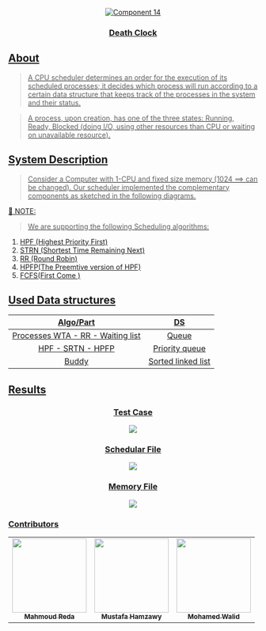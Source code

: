 <div align="center">
<a href="https://github.com/MahmoudRedaSayed/Death-Clock" rel="noopener">
  
  ![Component 14](https://github.com/MahmoudRedaSayed/Death-Clock/blob/main/Pics/Clock.jfif)

</div>

<h3 align="center">Death  Clock</h3>

<!-- <div align="center">
  
  [![GitHub contributors](https://img.shields.io/github/contributors/MahmoudRedaSayed/Death-Clock)](https://github.com/MahmoudRedaSayed/Death-Clock/contributors)
  [![GitHub issues](https://img.shields.io/github/issues/MahmoudRedaSayed/Death-Clock)](https://github.com/MahmoudRedaSayed/Death-Clock/issues)
  [![GitHub forks](https://img.shields.io/github/forks/MahmoudRedaSayed/Death-Clock)](https://github.com/MahmoudRedaSayed/Death-Clock/network)
  [![GitHub stars](https://img.shields.io/github/stars/MahmoudRedaSayed/Death-Clock)](https://github.com/MahmoudRedaSayed/Death-Clock/stargazers)
  [![GitHub license](https://img.shields.io/github/license/MahmoudRedaSayed/Death-Clock)](https://github.com/MahmoudRedaSayed/Death-Clock/blob/master/LICENSE)
  <img src="https://img.shields.io/github/languages/count/MahmoudRedaSayed/Death-Clock" />
  <img src="https://img.shields.io/github/languages/top/MahmoudRedaSayed/Death-Clock" />
  <img src="https://img.shields.io/github/languages/MahmoudRedaSayed/Death-Clock" />
  <img src="https://img.shields.io/github/issues-pr-raw/MahmoudRedaSayed/Death-Clock />

</div> -->

## About
> A CPU scheduler determines an order for the execution of its scheduled processes; it
> decides which process will run according to a certain data structure that keeps track
> of the processes in the system and their status.

> A process, upon creation, has one of the three states: Running, Ready, Blocked (doing
> I/O, using other resources than CPU or waiting on unavailable resource).

## System Description

> Consider a Computer with 1-CPU and fixed size memory (1024 ==> can be changed).
> Our scheduler implemented the complementary components as sketched in the following diagrams.

📌 NOTE:

> We are supporting the following Scheduling algorithms:

1. HPF (Highest Priority First)
2. STRN (Shortest Time Remaining Next)
3. RR (Round Robin)
4. HPFP(The Preemtive version of HPF)
5. FCFS(First Come )
## Used Data structures

|     Algo/Part     |       DS       |
|:-----------------:|:--------------:|
|   Processes WTA - RR - Waiting list    |  Queue   |
|    HPF - SRTN - HPFP     | Priority queue |
|       Buddy       |  Sorted linked list|


## Results

<div align='center'>
<h3>Test Case </h3>
<img src="https://github.com/MahmoudRedaSayed/Death-Clock/blob/main/Pics/ProcessesFile.jfif">
</div>
<div align='center'>
<h3>Schedular File </h3>
<img src="https://github.com/MahmoudRedaSayed/Death-Clock/blob/main/Pics/schedularFile.jfif">
</div>
<div align='center'>
<h3>Memory File </h3>
<img src="https://github.com/MahmoudRedaSayed/Death-Clock/blob/main/Pics/MemoryFile.jfif">
</div>
        
### Contributors
<table>
  <tr>
    <td align="center"><a href="https://github.com/MahmoudRedaSayed"><img src="https://avatars.githubusercontent.com/u/76118788?v=4" width="150px;" alt=""/><br /><sub><b>Mahmoud Reda</b></sub></a><br /></td>
     <td align="center"><a href="https://github.com/MUSTAFA-Hamzawy"><img src="https://avatars.githubusercontent.com/u/72188665?v=4" width="150px;" alt=""/><br /><sub><b>Mustafa Hamzawy</b></sub></a><br /></td>
     <td align="center"><a href="https://github.com/MohamedWw"><img src="https://avatars.githubusercontent.com/u/64079821?v=4" width="150px;" alt=""/><br /><sub><b>Mohamed Walid</b></sub></a><br /></td>
  </tr>
 </table>
